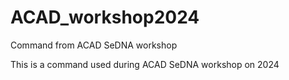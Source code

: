 # ACAD_workshop2024
Command from ACAD SeDNA workshop

This is a command used during ACAD SeDNA workshop on 2024

